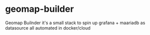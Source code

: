 # geomap-builder
Geomap Builnder it's a small stack to spin up grafana + maariadb as datasource all automated in docker/cloud

